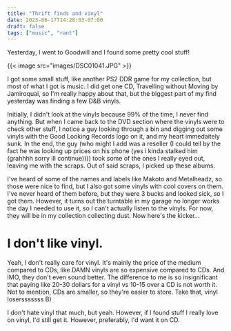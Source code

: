 ```yaml
---
title: "Thrift finds and vinyl"
date: 2023-06-17T14:28:03-07:00
draft: false
tags: ["music", "rant"]
---
```


Yesterday, I went to Goodwill and I found some pretty cool stuff!

{{< image src="images/DSC01041.JPG" >}}

I got some small stuff, like another PS2 DDR game for my collection, but most of what I got is music. I did get one CD, Travelling without Moving by Jamiroquai, so I'm really happy about that, but the biggest part of my find yesterday was finding a few D&B vinyls.

Initially, I didn't look at the vinyls because 99% of the time, I never find anything. But when I came back to the DVD section where the vinyls were to check other stuff, I notice a guy looking through a bin and digging out some vinyls with the Good Looking Records logo on it, and my heart immedaitely sunk. In the end, the guy (who might I add was a reseller (I could tell by the fact he was looking up prices on his phone (yes i kinda stalked him (grahhhh sorry ill continue)))) took some of the ones I really eyed out, leaving me with the scraps. Out of said scraps, I picked up these albums. 

I've heard of some of the names and labels like Makoto and Metalheadz, so those were nice to find, but I also got some vinyls with cool covers on them. I've never heard of them before, but they were 3 bucks and looked sick, so I got them. However, it turns out the turntable in my garage no longer works the day I needed to use it, so I can't actually listen to the vinyls. For now, they will be in my collection collecting dust. Now here's the kicker...

# I don't like vinyl.

Yeah, I don't really care for vinyl. It's mainly the price of the medium compared to CDs, like DAMN vinyls are so expensive compared to CDs. And IMO, they don't even sound better. The difference to me is so insignificant that paying like 20-30 dollars for a vinyl vs 10-15 over a CD is not worth it. Not to mention, CDs are smaller, so they're easier to store. Take that, vinyl losersssssss B)

I don't hate vinyl that much, but yeah. However, if I found stuff I really love on vinyl, I'd still get it. However, preferably, I'd want it on CD.